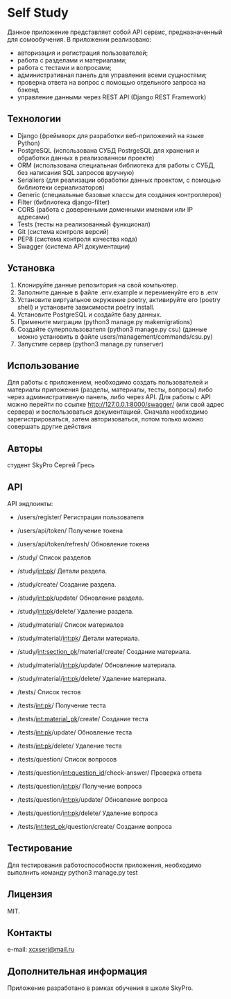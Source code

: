 # Self Study

  Данное приложение представляет собой API сервис, предназначенный для сомообучения. В приложении реализовано:

- авторизация и регистрация пользователей;
- работа с разделами и материалами;
- работа с тестами и вопросами;
- административная панель для управления всеми сущностями;
- проверка ответа на вопрос с помощью отдельного запроса на бэкенд
- управление данными через REST API (Django REST Framework)

## Технологии

- Django (фреймворк для разработки веб-приложений на языке Python)
- PostgreSQL (использована СУБД PostrgeSQL для хранения и обработки данных в реализованном проекте)
- ORM (использована специальная библиотека для работы с СУБД, без написания SQL запросов вручную)
- Serialiers (для реализации обработки данных проектом, с помощью библиотеки сериализаторов)
- Generic (специальные базовые классы для создания контроллеров)
- Filter (библиотека django-filter)
- CORS (работа с доверенными доменными именами или IP адресами)
- Tests (тесты на реализованный функционал)
- Git (система контроля версий)
- PEP8 (система контроля качества кода)
- Swagger (система API документации)

## Установка

1. Клонируйте данные репозитория на свой компьютер.
2. Заполните данные в файле .env.example и переименуйте его в .env
2. Установите виртуальное окружение poetry, активируйте его (poetry shell) и установите зависимости poetry install.
3. Установите PostgreSQL и создайте базу данных.
4. Примените миграции (python3 manage.py makemigrations)
5. Создайте суперпользователя (python3 manage.py csu) (данные можно установить в файле users/management/commands/csu.py)
6. Запустите сервер (python3 manage.py runserver)

## Использование

Для работы с приложением, необходимо создать пользователей и материалы приложения (разделы, материалы, тесты, вопросы) либо через административную панель, либо через API. 
Для работы с API можно перейти по ссылке http://127.0.0.1:8000/swagger/ (или свой адрес сервера) и воспользоваться документацией.
Сначала необходимо зарегистрироваться, затем авторизоваться, потом только можно совершать другие действия

## Авторы

студент SkyPro Сергей Гресь

## API

API эндпоинты:

- /users/register/ Регистрация пользователя
- /users/api/token/ Получение токена
- /users/api/token/refresh/ Обновление токена

- /study/ Список разделов
- /study/<int:pk>/ Детали раздела.
- /study/create/ Создание раздела.
- /study/<int:pk>/update/ Обновление раздела.
- /study/<int:pk>/delete/ Удаление раздела.

- /study/material/ Список материалов
- /study/material/<int:pk>/ Детали материала.
- /study/<int:section_pk>/material/create/ Создание материала.
- /study/material/<int:pk>/update/ Обновление материала.
- /study/material/<int:pk>/delete/ Удаление материала.

- /tests/ Список тестов
- /tests/<int:pk>/ Получение теста
- /tests/<int:material_pk>/create/ Создание теста
- /tests/<int:pk>/update/ Обновление теста
- /tests/<int:pk>/delete/ Удаление теста

- /tests/question/ Список вопросов
- /tests/question/<int:question_id>/check-answer/ Проверка ответа
- /tests/question/<int:pk>/ Получение вопроса
- /tests/question/<int:pk>/update/ Обновление вопроса
- /tests/question/<int:pk>/delete/ Удаление вопроса
- /tests/<int:test_pk>/question/create/ Создание вопроса

## Тестирование

Для тестирования работоспособности приложения, необходимо выполнить команду python3 manage.py test

## Лицензия

MIT.

## Контакты

e-mail: xcxserj@mail.ru

## Дополнительная информация

Приложение разработано в рамках обучения в школе SkyPro.
